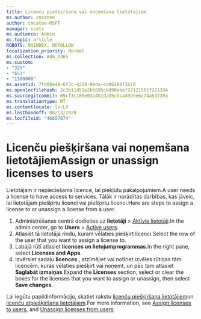 ```yaml
---
title: Licenču piešķiršana vai noņemšana lietotājiem
ms.author: cmcatee
author: cmcatee-MSFT
manager: scotv
ms.audience: Admin
ms.topic: article
ROBOTS: NOINDEX, NOFOLLOW
localization_priority: Normal
ms.collection: Adm_O365
ms.custom:
- "325"
- "651"
- "1500008"
ms.assetid: 7fd08e48-6f3c-4259-88da-4d06288f2b7d
ms.openlocfilehash: 2c3b11d51a2b5895c8d90ebef27121561f221334
ms.sourcegitcommit: 69cf3c185e03a4b1da35c5ca492ee6c74a5d739a
ms.translationtype: MT
ms.contentlocale: lv-LV
ms.lasthandoff: 08/13/2020
ms.locfileid: "46657074"
---
```

# <a name="assign-or-unassign-licenses-to-users"></a><span data-ttu-id="bade1-102">Licenču piešķiršana vai noņemšana lietotājiem</span><span class="sxs-lookup"><span data-stu-id="bade1-102">Assign or unassign licenses to users</span></span>

<span data-ttu-id="bade1-103">Lietotājam ir nepieciešama licence, lai piekļūtu pakalpojumiem.</span><span class="sxs-lookup"><span data-stu-id="bade1-103">A user needs a license to have access to services.</span></span> <span data-ttu-id="bade1-104">Tālāk ir norādītas darbības, kas jāveic, lai lietotājam piešķirtu licenci vai piešķirtu licenci.</span><span class="sxs-lookup"><span data-stu-id="bade1-104">Here are steps to assign a license to or unassign a license from a user.</span></span>
  
1. <span data-ttu-id="bade1-105">Administrēšanas centrā dodieties uz **lietotāji** \> [Aktīvie lietotāji](https://go.microsoft.com/fwlink/p/?linkid=834822).</span><span class="sxs-lookup"><span data-stu-id="bade1-105">In the admin center, go to **Users** \> [Active users](https://go.microsoft.com/fwlink/p/?linkid=834822).</span></span>
2. <span data-ttu-id="bade1-106">Atlasiet tā lietotāja rindu, kuram vēlaties piešķirt licenci.</span><span class="sxs-lookup"><span data-stu-id="bade1-106">Select the row of the user that you want to assign a license to.</span></span>
3. <span data-ttu-id="bade1-107">Labajā rūtī atlasiet **licences un lietojumprogrammas**.</span><span class="sxs-lookup"><span data-stu-id="bade1-107">In the right pane, select **Licenses and Apps**.</span></span>
4. <span data-ttu-id="bade1-108">Izvērsiet sadaļu **licences** , atzīmējiet vai notīriet izvēles rūtiņas tām licencēm, kuras vēlaties piešķirt vai noņemt, un pēc tam atlasiet **Saglabāt izmaiņas**.</span><span class="sxs-lookup"><span data-stu-id="bade1-108">Expand the **Licenses** section, select or clear the boxes for the licenses that you want to assign or unassign, then select **Save changes**.</span></span>

<span data-ttu-id="bade1-109">Lai iegūtu papildinformāciju, skatiet rakstu [licenču piešķiršana lietotājiem](https://docs.microsoft.com/microsoft-365/admin/manage/assign-licenses-to-users)un [licenču atpiešķiršana lietotājiem](https://docs.microsoft.com/microsoft-365/admin/manage/remove-licenses-from-users).</span><span class="sxs-lookup"><span data-stu-id="bade1-109">For more information, see [Assign licenses to users](https://docs.microsoft.com/microsoft-365/admin/manage/assign-licenses-to-users), and [Unassign licenses from users](https://docs.microsoft.com/microsoft-365/admin/manage/remove-licenses-from-users).</span></span>